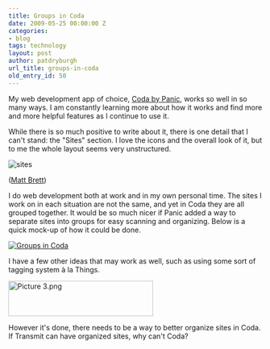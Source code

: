 ```yaml
---
title: Groups in Coda
date: 2009-05-25 00:00:00 Z
categories:
- blog
tags: technology
layout: post
author: patdryburgh
url_title: groups-in-coda
old_entry_id: 50
---
```


My web development app of choice, <a href="http://www.panic.com/coda/">Coda by Panic</a>, works so well in so many ways. I am constantly learning more about how it works and find more and more helpful features as I continue to use it. 

While there is so much positive to write about it, there is one detail that I can't stand: the "Sites" section. I love the icons and the overall look of it, but to me the whole layout seems very unstructured.

<img src="http://farm1.static.flickr.com/221/470220574_3f28e92042.jpg" alt="sites" class="wide" />

(<a href="http://www.flickr.com/photos/mattbrett/470220574/">Matt Brett</a>)

I do web development both at work and in my own personal time. The sites I work on in each situation are not the same, and yet in Coda they are all grouped together. It would be so much nicer if Panic added a way to separate sites into groups for easy scanning and organizing. Below is a quick mock-up of how it could be done.

<a href="http://www.flickr.com/photos/7544495@N02/3564317550" title="View 'Groups in Coda' on Flickr.com"><img src="http://farm4.static.flickr.com/3359/3564317550_fdab762f64.jpg" alt="Groups in Coda" border="0" class="wide"/></a>

I have a few other ideas that may work as well, such as using some sort of tagging system &agrave; la Things.

<img src="http://patdryburgh.com/wp-content/uploads/2009/05/picture-3.png" alt="Picture 3.png" border="0" width="287" height="70" />

However it's done, there needs to be a way to better organize sites in Coda. If Transmit can have organized sites, why can't Coda?
